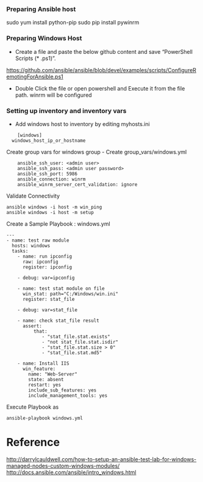 ### Preparing Ansible host

sudo yum install python-pip
sudo pip install pywinrm

### Preparing Windows Host

  * Create a file and paste the below github content and save “PowerShell Scripts (* .ps1)”.

https://github.com/ansible/ansible/blob/devel/examples/scripts/ConfigureRemotingForAnsible.ps1

  * Double Click the file or open powershell and Execute it from the file path. winrm will be configured

### Setting up inventory and inventory vars

  * Add windows host to inventory by editing myhosts.ini

```
	[windows]
  windows_host_ip_or_hostname
```

Create group vars for windows group
	- Create group_vars/windows.yml

```
	ansible_ssh_user: <admin user>
	ansible_ssh_pass: <admin user password>
	ansible_ssh_port: 5986
	ansible_connection: winrm
	ansible_winrm_server_cert_validation: ignore
```


Validate Connectivity

```
ansible windows -i host -m win_ping
ansible windows -i host -m setup

```

Create a Sample Playbook : windows.yml

```
---
- name: test raw module
  hosts: windows
  tasks:
    - name: run ipconfig
      raw: ipconfig
      register: ipconfig

    - debug: var=ipconfig

    - name: test stat module on file
      win_stat: path="C:/Windows/win.ini"
      register: stat_file

    - debug: var=stat_file

    - name: check stat_file result
      assert:
          that:
             - "stat_file.stat.exists"
             - "not stat_file.stat.isdir"
             - "stat_file.stat.size > 0"
             - "stat_file.stat.md5"

    - name: Install IIS
      win_feature:
        name: "Web-Server"
        state: absent
        restart: yes
        include_sub_features: yes
        include_management_tools: yes
```

Execute Playbook as

```
ansible-playbook windows.yml

```


Reference
=========

http://darrylcauldwell.com/how-to-setup-an-ansible-test-lab-for-windows-managed-nodes-custom-windows-modules/
http://docs.ansible.com/ansible/intro_windows.html
